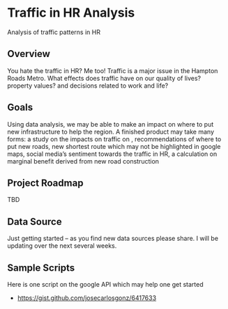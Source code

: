 # Traffic in HR Analysis
Analysis of traffic patterns in HR
## Overview
You hate the traffic in HR? Me too! Traffic is a major issue in the Hampton Roads Metro. What effects does traffic have on our quality of lives? property values? and decisions related to work and life?
## Goals
Using data analysis, we may be able to make an impact on where to put new infrastructure to help the region. A finished product may take many forms: a study on the impacts on traffic on <insert interesting variable here>, recommendations of where to put new roads, new shortest route which may not be highlighted in google maps, social media’s sentiment towards the traffic in HR, a calculation on marginal benefit derived from new road construction
## Project Roadmap
TBD
## Data Source
Just getting started – as you find new data sources please share. I will be updating over the next several weeks. 
## Sample Scripts
Here is one script on the google API which may help one get started
- https://gist.github.com/josecarlosgonz/6417633
